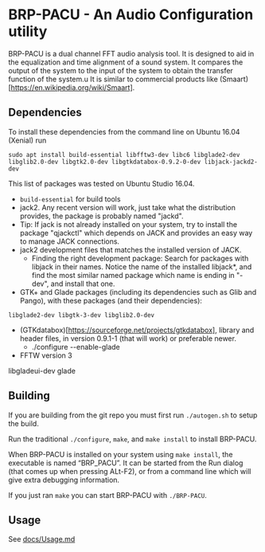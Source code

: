 # BRP-PACU - An Audio Configuration utility
BRP-PACU is a dual channel FFT audio analysis tool. It is designed to aid in the equalization and time alignment of a sound system. It compares the output of the system to the input of the system to obtain the transfer function of the system.u It is similar to commercial products like (Smaart)[https://en.wikipedia.org/wiki/Smaart].

## Dependencies
To install these dependencies from the command line on Ubuntu 16.04 (Xenial) run  
```
sudo apt install build-essential libfftw3-dev libc6 libglade2-dev libglib2.0-dev libgtk2.0-dev libgtkdatabox-0.9.2-0-dev libjack-jackd2-dev
```
This list of packages was tested on Ubuntu Studio 16.04.

* `build-essential` for build tools
* jack2. Any recent version will work, just take what the distribution provides, the package is probably named "jackd".  
 * Tip: If jack is not already installed on your system, try to install the package "qjackctl" which depends on JACK and provides an easy way to manage JACK connections.
* jack2 development files that matches the installed version of JACK.
  * Finding the right development package: Search for packages with libjack in their names. Notice the name of the installed libjack*, and find the most similar named package which name is ending in "-dev", and install that one.
* GTK+ and Glade packages (including its dependencies such as Glib and Pango), with these packages (and their dependencies):  
```
libglade2-dev libgtk-3-dev libglib2.0-dev
```
* (GTKdatabox)[https://sourceforge.net/projects/gtkdatabox], library and header files, in version 0.9.1-1 (that will work) or preferable newer.
  * ./configure --enable-glade
* FFTW version 3

libgladeui-dev glade

## Building

If you are building from the git repo you must first run `./autogen.sh` to setup the build.

Run the traditional `./configure`, `make`, and `make install` to install BRP-PACU.

When BRP-PACU is installed on your system using `make install`, the executable is named “BRP_PACU”. It can be started from the Run dialog (that comes up when pressing ALt-F2), or from a command line which will give extra debugging information.

If you just ran `make` you can start BRP-PACU with `./BRP-PACU`.

## Usage
See [docs/Usage.md](docs/Usage.md)
